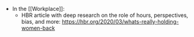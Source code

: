- In the [[Workplace]]:
    - HBR article with deep research on the role of hours, perspectives, bias, and more: https://hbr.org/2020/03/whats-really-holding-women-back
